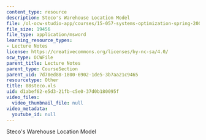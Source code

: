 ```yaml
---
content_type: resource
description: Steco's Warehouse Location Model
file: /ol-ocw-studio-app/courses/15-057-systems-optimization-spring-2003/d1abef62e5d321fbc5e037d0b180095f_08steco.xls
file_size: 19456
file_type: application/msword
learning_resource_types:
- Lecture Notes
license: https://creativecommons.org/licenses/by-nc-sa/4.0/
ocw_type: OCWFile
parent_title: Lecture Notes
parent_type: CourseSection
parent_uid: 7d70ed88-1800-6902-1de5-3b7aa21c9465
resourcetype: Other
title: 08steco.xls
uid: d1abef62-e5d3-21fb-c5e0-37d0b180095f
video_files:
  video_thumbnail_file: null
video_metadata:
  youtube_id: null
---
```

Steco's Warehouse Location Model
